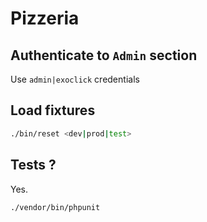 Pizzeria
========

## Authenticate to `Admin` section

Use ``admin|exoclick`` credentials

## Load fixtures

```bash
./bin/reset <dev|prod|test>
```

## Tests ?

Yes.

```
./vendor/bin/phpunit
```